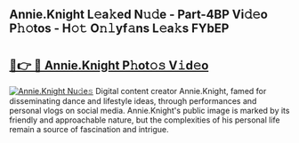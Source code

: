 ## Annie.Knight L𝚎a𝚔ed N𝚞𝚍e - Part-4BP Vi𝚍𝚎o P𝚑𝚘tos - H𝚘𝚝 O𝚗𝚕yf𝚊ns L𝚎a𝚔s FYbEP

# <h2><a href="http://kfa81c.oniu.top/?m=Annie.Knight">🔗👉 🔴 Annie.Knight P𝚑ot𝚘𝚜 V𝚒d𝚎o</a></h2>

[![Annie.Knight Nu𝚍e𝚜](https://i.imgur.com/0qMVB7G.gif)](http://kfa81c.oniu.top/?m=Annie.Knight)
Digital content creator Annie.Knight, famed for disseminating dance and lifestyle ideas, through performances and personal vlogs on social media. Annie.Knight's public image is marked by its friendly and approachable nature, but the complexities of his personal life remain a source of fascination and intrigue.  
